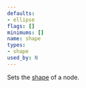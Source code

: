 ```yaml
---
defaults:
- ellipse
flags: []
minimums: []
name: shape
types:
- shape
used_by: N
---
```

Sets the [shape](/doc/info/shapes.html) of a node.

